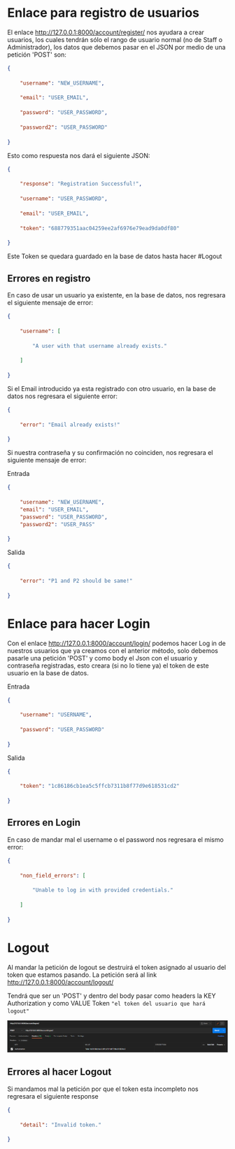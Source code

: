 # Enlace para registro de usuarios

El enlace http://127.0.0.1:8000/account/register/ nos ayudara a crear usuarios, los cuales tendrán sólo el rango de usuario normal (no de Staff o Administrador), los datos que debemos pasar en el JSON por medio de una petición 'POST' son:

```Json
{

    "username": "NEW_USERNAME",

    "email": "USER_EMAIL",

    "password": "USER_PASSWORD",

    "password2": "USER_PASSWORD"

}
```

Esto como respuesta nos dará el siguiente JSON:

```Json
{

    "response": "Registration Successful!",

    "username": "USER_PASSWORD",

    "email": "USER_EMAIL",

    "token": "688779351aac04259ee2af6976e79ead9da0df80"

}
```

Este Token se quedara guardado en la base de datos hasta hacer #Logout

## Errores en registro

En caso de usar un usuario ya existente, en la base de datos, nos regresara el siguiente mensaje de error:

```Json
{

    "username": [

        "A user with that username already exists."

    ]

}
```

Si el Email introducido ya esta registrado con otro usuario, en la base de datos nos regresara el siguiente error:

```Json
{

    "error": "Email already exists!"

}
```


Si nuestra contraseña y su confirmación no coinciden, nos regresara el siguiente mensaje de error:

Entrada
```Json
{

    "username": "NEW_USERNAME",
    "email": "USER_EMAIL",
    "password": "USER_PASSWORD",
    "password2": "USER_PASS"

}
```

Salida
```Json
{

    "error": "P1 and P2 should be same!"

}

```


# Enlace para hacer Login

Con el enlace http://127.0.0.1:8000/account/login/ podemos hacer Log in de nuestros usuarios que ya creamos con el anterior método, solo debemos pasarle una petición 'POST' y como body el Json con el usuario y contraseña registradas, esto creara (si no lo tiene ya) el token de este usuario en la base de datos.

Entrada
```Json
{

    "username": "USERNAME",

    "password": "USER_PASSWORD"

}
```

Salida
```Json
{

    "token": "1c86186cb1ea5c5ffcb7311b8f77d9e618531cd2"

}
```


## Errores en Login


En caso de mandar mal el username o el password nos regresara el mismo error:

```Json
{

    "non_field_errors": [

        "Unable to log in with provided credentials."

    ]

}
```


# Logout

Al mandar la petición de logout se destruirá el token asignado al usuario del token que estamos pasando. La petición será al link http://127.0.0.1:8000/account/logout/ 

Tendrá que ser un 'POST' y dentro del body pasar como headers la KEY Authorization y como VALUE Token ``"el token del usuario que hará logout"``

![image](/IMG/Pasted%20image%2020221130195948.png)

## Errores al hacer Logout

Si mandamos mal la petición por que el token esta incompleto nos regresara el siguiente response

```JSON
{

    "detail": "Invalid token."

}
```